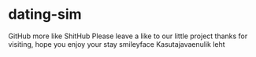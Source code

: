 # dating-sim

GitHub more like ShitHub
Please leave a like to our little project thanks for visiting, hope you enjoy your stay smileyface
Kasutajavaenulik leht 
